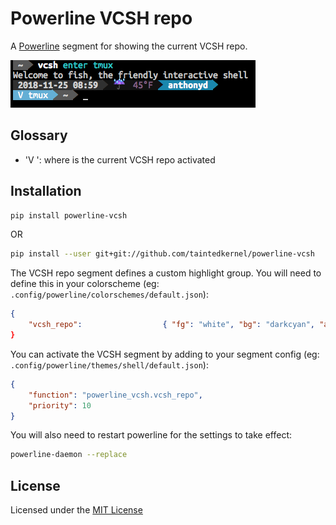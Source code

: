 # Powerline VCSH repo

A [Powerline][1] segment for showing the current VCSH repo.

![screenshot](./screenshot.png)

## Glossary

* 'V <repo>': where <repo> is the current VCSH repo activated

## Installation

```bash
pip install powerline-vcsh
```

OR

```bash
pip install --user git+git://github.com/taintedkernel/powerline-vcsh
```

The VCSH repo segment defines a custom highlight group.  You will need to define this in your colorscheme (eg: `.config/powerline/colorschemes/default.json`):

```json
{
    "vcsh_repo":                  { "fg": "white", "bg": "darkcyan", "attrs": [] } }
}
```

You can activate the VCSH segment by adding to your segment config (eg: `.config/powerline/themes/shell/default.json`):

```json
{
    "function": "powerline_vcsh.vcsh_repo",
    "priority": 10
}
```

You will also need to restart powerline for the settings to take effect:

```bash
powerline-daemon --replace
```

## License
Licensed under the [MIT License][3]

[1]: http://powerline.readthedocs.io/en/master/index.html
[2]: https://github.com/taintedkernel/powerline-vcsh/blob/master/screenshot.png
[3]: https://github.com/taintedkernel/powerline-vcsh/blob/master/LICENSE
